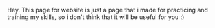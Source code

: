 Hey. This page for website is just a page that i made for practicing and training my skills, so i don't think that it will be useful for you :)
